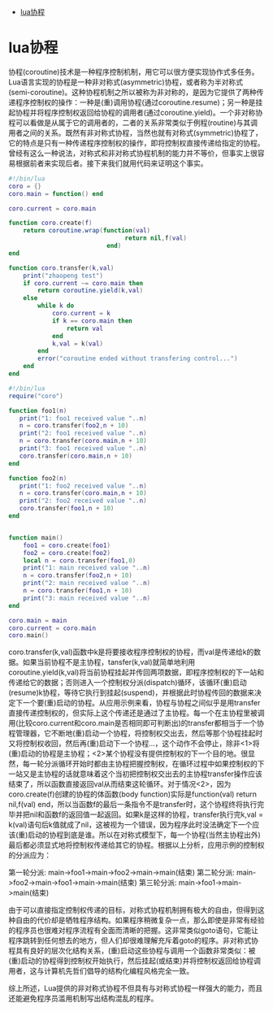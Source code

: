 <!-- TOC -->

- [lua协程](#lua协程)

<!-- /TOC -->

# lua协程
协程(coroutine)技术是一种程序控制机制，用它可以很方便实现协作式多任务。Lua语言实现的协程是一种非对称式(asymmetric)协程，或者称为半对称式(semi-coroutine)。这种协程机制之所以被称为非对称的，是因为它提供了两种传递程序控制权的操作：一种是(重)调用协程(通过coroutine.resume)；另一种是挂起协程并将程序控制权返回给协程的调用者(通过coroutine.yield)。一个非对称协程可以看做是从属于它的调用者的，二者的关系非常类似于例程(routine)与其调用者之间的关系。既然有非对称式协程，当然也就有对称式(symmetric)协程了，它的特点是只有一种传递程序控制权的操作，即将控制权直接传递给指定的协程。曾经有这么一种说法，对称式和非对称式协程机制的能力并不等价，但事实上很容易根据前者来实现后者。接下来我们就用代码来证明这个事实。

``` lua
#!/bin/lua
coro = {}
coro.main = function() end

coro.current = coro.main

function coro.create(f)
    return coroutine.wrap(function(val)
                                return nil,f(val)
                           end)
end

function coro.transfer(k,val)
    print("zhaopeng test")
    if coro.current ~= coro.main then
        return coroutine.yield(k,val)
    else
        while k do
            coro.current = k
            if k == coro.main then
                return val
            end
            k,val = k(val)
        end
        error("coroutine ended without transfering control...")
    end
end
```


``` lua 
#!/bin/lua
require("coro")

function foo1(n)
   print("1: foo1 received value "..n)
   n = coro.transfer(foo2,n + 10)
   print("2: foo1 received value "..n)
   n = coro.transfer(coro.main,n + 10)
   print("3: foo1 received value "..n)
   coro.transfer(coro.main,n + 10)
end

function foo2(n)
   print("1: foo2 received value "..n)
   n = coro.transfer(coro.main,n + 10)
   print("2: foo2 received value "..n)
   coro.transfer(foo1,n + 10)
end


function main()
    foo1 = coro.create(foo1)
    foo2 = coro.create(foo2)
    local n = coro.transfer(foo1,0)
    print("1: main received value "..n)
    n = coro.transfer(foo2,n + 10)
    print("2: main received value "..n)
    n = coro.transfer(foo1,n + 10)
    print("3: main received value "..n)
end

coro.main = main
coro.current = coro.main
coro.main()
```

coro.transfer(k,val)函数中k是将要接收程序控制权的协程，而val是传递给k的数据。如果当前协程不是主协程，tansfer(k,val)就简单地利用coroutine.yield(k,val)将当前协程挂起并传回两项数据，即程序控制权的下一站和传递给它的数据；否则进入一个控制权分派(dispatch)循环，该循环(重)启动(resume)k协程，等待它执行到挂起(suspend)，并根据此时协程传回的数据来决定下一个要(重)启动的协程。从应用示例来看，协程与协程之间似乎是用transfer直接传递控制权的，但实际上这个传递还是通过了主协程。每一个在主协程里被调用(比较coro.current和coro.main是否相同即可判断出)的transfer都相当于一个协程管理器，它不断地(重)启动一个协程，将控制权交出去，然后等那个协程挂起时又将控制权收回，然后再(重)启动下一个协程...，这个动作不会停止，除非<1>将(重)启动的协程是主协程；<2>某个协程没有提供控制权的下一个目的地。很显然，每一轮分派循环开始时都由主协程把握控制权，在循环过程中如果控制权的下一站又是主协程的话就意味着这个当初把控制权交出去的主协程transfer操作应该结束了，所以函数直接返回val从而结束这轮循环。对于情况<2>，因为coro.create(f)创建的协程的体函数(body function)实际是function(val) return nil,f(val) end，所以当函数f的最后一条指令不是transfer时，这个协程终将执行完毕并把nil和函数f的返回值一起返回。如果k是这样的协程，transfer执行完k,val = k(val)语句后k值就成了nil，这被视为一个错误，因为程序此时没法确定下一个应该(重)启动的协程到底是谁。所以在对称式模型下，每一个协程(当然主协程出外)最后都必须显式地将控制权传递给其它的协程。根据以上分析，应用示例的控制权的分派应为：

第一轮分派: main->foo1->main->foo2->main->main(结束)
第二轮分派: main->foo2->main->foo1->main->main(结束)
第三轮分派: main->foo1->main->main(结束)

由于可以直接指定控制权传递的目标，对称式协程机制拥有极大的自由，但得到这种自由的代价却是牺牲程序结构。如果程序稍微复杂一点，那么即使是非常有经验的程序员也很难对程序流程有全面而清晰的把握。这非常类似goto语句，它能让程序跳转到任何想去的地方，但人们却很难理解充斥着goto的程序。非对称式协程具有良好的层次化结构关系，(重)启动这些协程与调用一个函数非常类似：被(重)启动的协程得到控制权开始执行，然后挂起(或结束)并将控制权返回给协程调用者，这与计算机先哲们倡导的结构化编程风格完全一致。

综上所述，Lua提供的非对称式协程不但具有与对称式协程一样强大的能力，而且还能避免程序员滥用机制写出结构混乱的程序。

